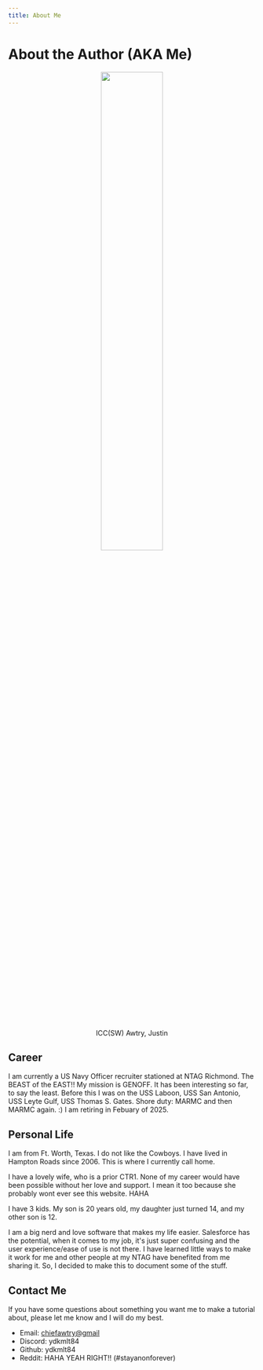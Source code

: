 ```yaml
---
title: About Me
---
```

# About the Author (AKA Me)
<center><img src="https://navyofficerjobs.info/images/chief_awtry.jpg" width="50%"></img></br> ICC(SW) Awtry, Justin</center>

## Career
 I am currently a US Navy Officer recruiter stationed at NTAG Richmond. The BEAST of the EAST!! My mission is GENOFF. It has been interesting so far, to say the least. Before this I was on the USS Laboon, USS San Antonio, USS Leyte Gulf, USS Thomas S. Gates. Shore duty: MARMC and then MARMC again. :) I am retiring in Febuary of 2025.

## Personal Life
I am from Ft. Worth, Texas. I do not like the Cowboys. I have lived in Hampton Roads since 2006. This is where I currently call home. 

I have a lovely wife, who is a prior CTR1. None of my career would have been possible without her love and support. I mean it too because she probably wont ever see this website. HAHA

I have 3 kids. My son is 20 years old, my daughter just turned 14, and my other son is 12.

I am a big nerd and love software that makes my life easier. Salesforce has the potential, when it comes to my job, it's just super confusing and the user experience/ease of use is not there. I have learned little ways to make it work for me and other people at my NTAG have benefited from me sharing it. So, I decided to make this to document some of the stuff.

## Contact Me
If you have some questions about something you want me to make a tutorial about, please let me know and I will do my best.

- Email: [chiefawtry@gmail](mailto:chiefawtry@gmail.com)
- Discord: ydkmlt84
- Github: ydkmlt84
- Reddit: HAHA YEAH RIGHT!! (#stayanonforever)